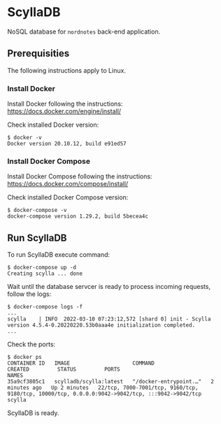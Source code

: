 # ScyllaDB

NoSQL database for `nordnotes` back-end application.

## Prerequisities

The following instructions apply to Linux.

### Install Docker

Install Docker following the instructions: https://docs.docker.com/engine/install/

Check installed Docker version:

```
$ docker -v
Docker version 20.10.12, build e91ed57
```

### Install Docker Compose

Install Docker Compose following the instructions: https://docs.docker.com/compose/install/

Check installed Docker Compose version:

```
$ docker-compose -v
docker-compose version 1.29.2, build 5becea4c
```

## Run ScyllaDB

To run ScyllaDB execute command:

```
$ docker-compose up -d
Creating scylla ... done
```

Wait until the database servcer is ready to process incoming requests, follow the logs:

```
$ docker-compose logs -f
...
scylla    | INFO  2022-03-10 07:23:12,572 [shard 0] init - Scylla version 4.5.4-0.20220220.53b0aaa4e initialization completed.
...
```

Check the ports:

```
$ docker ps
CONTAINER ID   IMAGE                    COMMAND                  CREATED         STATUS         PORTS                                                                                             NAMES
35a9cf3805c1   scylladb/scylla:latest   "/docker-entrypoint.…"   2 minutes ago   Up 2 minutes   22/tcp, 7000-7001/tcp, 9160/tcp, 9180/tcp, 10000/tcp, 0.0.0.0:9042->9042/tcp, :::9042->9042/tcp   scylla
```

ScyllaDB is ready.